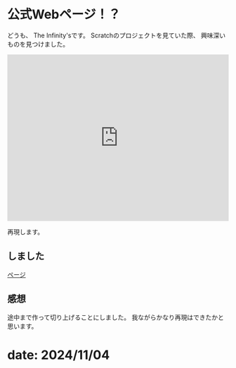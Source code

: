 # 公式Webページ！？

どうも、 The Infinity'sです。
Scratchのプロジェクトを見ていた際、
興味深いものを見つけました。

<iframe src="https://scratch.mit.edu/projects/1079354650/embed" allowtransparency="true" style="width:100%;aspect-ratio:4/3;" frameborder="0" scrolling="no" allowfullscreen></iframe>

再現します。

## しました

[ページ](./page/index.html)

## 感想

途中まで作って切り上げることにしました。
我ながらかなり再現はできたかと思います。

# date: 2024/11/04